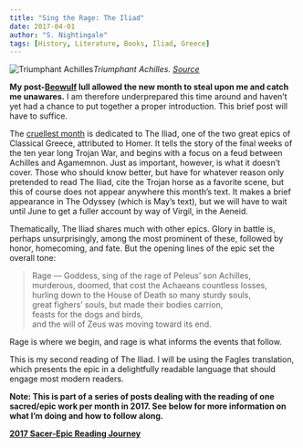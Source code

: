 ```yaml
---
title: "Sing the Rage: The Iliad"
date: 2017-04-01
author: "S. Nightingale"
tags: [History, Literature, Books, Iliad, Greece]
---
```

![Triumphant Achilles](/images/achilles.jpeg)*Triumphant Achilles. [Source](https://en.wikipedia.org/wiki/Achilles#/media/File:Triumph_of_Achilles_in_Corfu_Achilleion.jpg)*

**My post-[Beowulf](blog/beowulf-introduction) lull allowed the new month to steal upon me and catch me unawares.** I am therefore underprepared this time around and haven’t yet had a chance to put together a proper introduction. This brief post will have to suffice.

The [cruellest month](https://www.poetryfoundation.org/poems-and-poets/poems/detail/47311) is dedicated to The Iliad, one of the two great epics of Classical Greece, attributed to Homer. It tells the story of the final weeks of the ten year long Trojan War, and begins with a focus on a feud between Achilles and Agamemnon. Just as important, however, is what it doesn’t cover. Those who should know better, but have for whatever reason only pretended to read The Iliad, cite the Trojan horse as a favorite scene, but this of course does not appear anywhere this month’s text. It makes a brief appearance in The Odyssey (which is May’s text), but we will have to wait until June to get a fuller account by way of Virgil, in the Aeneid.

Thematically, The Iliad shares much with other epics. Glory in battle is, perhaps unsurprisingly, among the most prominent of these, followed by honor, homecoming, and fate. But the opening lines of the epic set the overall tone:
> Rage — Goddess, sing of the rage of Peleus’ son Achilles,  
murderous, doomed, that cost the Achaeans countless losses,  
hurling down to the House of Death so many sturdy souls,  
great fighers’ souls, but made their bodies carrion,  
feasts for the dogs and birds,  
and the will of Zeus was moving toward its end.  

Rage is where we begin, and rage is what informs the events that follow.

This is my second reading of The Iliad. I will be using the Fagles translation, which presents the epic in a delightfully readable language that should engage most modern readers.

**Note: This is part of a series of posts dealing with the reading of one sacred/epic work per month in 2017. See below for more information on what I’m doing and how to follow along.**

[**2017 Sacer-Epic Reading Journey**](https://medium.com/@snightingale/2017-sacer-epic-reading-journey-51f28d6e02a5)
